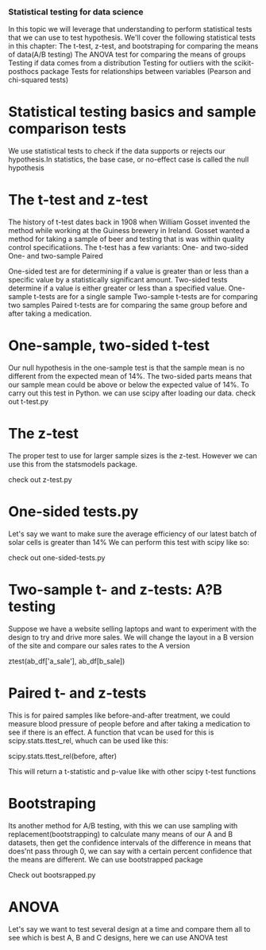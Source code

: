 ### Statistical testing for data science
In this topic we will leverage that understanding to perform statistical tests that we can use to test hypothesis. We'll cover the following statistical tests in this chapter:
The t-test, z-test, and bootstraping for comparing the means of data(A/B testing)
The ANOVA test for comparing the means of groups
Testing if data comes from a distribution 
Testing for outliers with the scikit-posthocs package
Tests for relationships between variables (Pearson and chi-squared tests) 

# Statistical testing basics and sample comparison tests
We use statistical tests to check if the data supports or rejects our hypothesis.In statistics, the base case, or no-effect case is called the null hypothesis

# The t-test and z-test
The history of t-test dates back in 1908 when William Gosset invented the method while working at the Guiness brewery in Ireland.
Gosset wanted a method for taking a sample of beer and testing that is was within quality control specificatiions.
The t-test has a few variants:
One- and two-sided
One- and two-sample
Paired

One-sided test are for determining if a value is greater than or less than a specific value by a statistically significant amount.
Two-sided tests determine if a value is either greater or less than a specified value.
One-sample t-tests are for a single sample
Two-sample t-tests are for comparing two samples
Paired t-tests are for comparing the same group before and after taking a medication.

# One-sample, two-sided t-test
Our null hypothesis in the one-sample test is that the sample mean is no different from the expected mean of 14%.
The two-sided parts means that our sample mean could be above or below the expected value of 14%.
To carry out this test in Python. we can use scipy after loading our data.
check out t-test.py

# The z-test
The proper test to use for larger sample sizes is the z-test.
However we can use this from the statsmodels package.

check out z-test.py

# One-sided tests.py
Let's say we want to make sure the average efficiency of our latest batch of solar cells is greater than 14%
We can perform  this test with scipy like so:

check out one-sided-tests.py


# Two-sample t- and z-tests: A?B testing
Suppose we have a website selling laptops and want to experiment with the design to try and drive more sales.
We will change the layout in a B version of the site and compare our sales rates to the A version

ztest(ab_df['a_sale'], ab_df[b_sale])

# Paired t- and z-tests
This is for paired samples like before-and-after treatment, we could measure blood pressure of people before and after taking a medication to see if there is an effect.
A function that vcan be used for this is scipy.stats.ttest_rel, whuch can be used like this:

scipy.stats.ttest_rel(before, after)

This will return a t-statistic and p-value like with other scipy t-test functions

# Bootstraping
Its another method for A/B testing, with this we can use sampling with replacement(bootstrapping) to calculate many means of our A and B datasets, then get the confidence intervals of the difference in means that does'nt pass through 0, we can say with a certain percent confidence that the means are different.
We can use bootstrapped package

Check out bootsrapped.py

# ANOVA
Let's say we want to test several design at a time and compare them all to see which is best A, B and C designs, here we can use ANOVA test